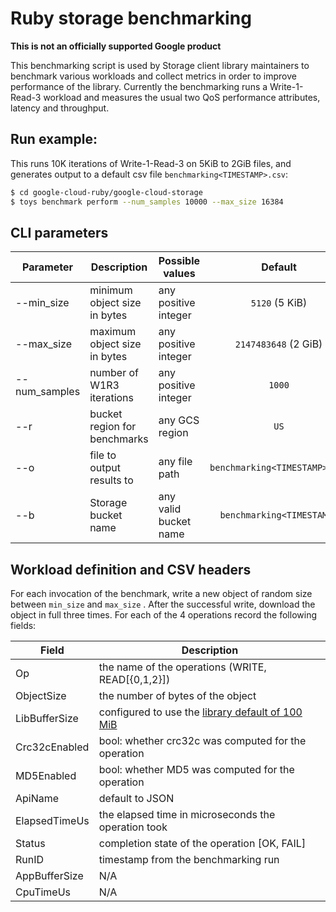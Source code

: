 # Ruby storage benchmarking

**This is not an officially supported Google product**

This benchmarking script is used by Storage client library maintainers to benchmark various workloads and collect metrics in order to improve performance of the library.
Currently the benchmarking runs a Write-1-Read-3 workload and measures the usual two QoS performance attributes, latency and throughput.

## Run example:
This runs 10K iterations of Write-1-Read-3 on 5KiB to 2GiB files, and generates output to a default csv file `benchmarking<TIMESTAMP>.csv`:

```bash
$ cd google-cloud-ruby/google-cloud-storage
$ toys benchmark perform --num_samples 10000 --max_size 16384
```

## CLI parameters

| Parameter | Description | Possible values | Default |
| --------- | ----------- | --------------- |:-------:|
| --min_size | minimum object size in bytes | any positive integer | `5120` (5 KiB) |
| --max_size | maximum object size in bytes | any positive integer | `2147483648` (2 GiB) |
| --num_samples | number of W1R3 iterations | any positive integer | `1000` |
| --r | bucket region for benchmarks | any GCS region | `US` |
| --o | file to output results to | any file path | `benchmarking<TIMESTAMP>.csv` |
| --b | Storage bucket name | any valid bucket name | `benchmarking<TIMESTAMP>` |


## Workload definition and CSV headers

For each invocation of the benchmark, write a new object of random size between `min_size` and `max_size` . After the successful write, download the object in full three times. For each of the 4 operations record the following fields:

| Field | Description |
| ----- | ----------- |
| Op | the name of the operations (WRITE, READ[{0,1,2}]) |
| ObjectSize | the number of bytes of the object |
| LibBufferSize | configured to use the [library default of 100 MiB](<!-- #TODO insert a link of upload_chunk_size here -->) |
| Crc32cEnabled | bool: whether crc32c was computed for the operation |
| MD5Enabled | bool: whether MD5 was computed for the operation |
| ApiName | default to JSON|
| ElapsedTimeUs | the elapsed time in microseconds the operation took |
| Status | completion state of the operation [OK, FAIL] |
| RunID | timestamp from the benchmarking run |
| AppBufferSize | N/A |
| CpuTimeUs | N/A |